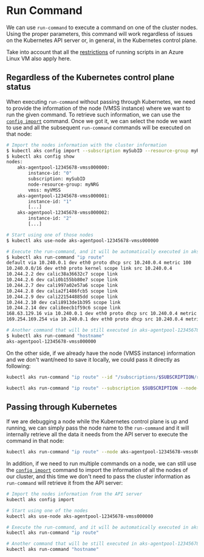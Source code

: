 # Run Command

We can use `run-command` to execute a command on one of the cluster nodes. Using the proper parameters, this command will work regardless of issues on the Kubernetes API server or, in general, in the Kubernetes control plane.

Take into account that all the
[restrictions](https://docs.microsoft.com/en-us/azure/virtual-machines/linux/run-command#restrictions)
of running scripts in an Azure Linux VM also apply here.

## Regardless of the Kubernetes control plane status

When executing `run-command` without passing through Kubernetes, we need to provide the information of the node (VMSS instance) where we want to run the given command. To retrieve such information, we can use the [`config import`](./config.md#importing-configuration) command. Once we got it, we can select the node we want to use and all the subsequent `run-command` commands will be executed on that node:

```bash
# Import the nodes information with the cluster information
$ kubectl aks config import --subscription mySubID --resource-group myRG --cluster-name myCluster
$ kubectl aks config show
nodes:
    aks-agentpool-12345678-vmss000000:
        instance-id: "0"
        subscription: mySubID
        node-resource-group: myNRG
        vmss: myVMSS
    aks-agentpool-12345678-vmss000001:
        instance-id: "1"
        [...]
    aks-agentpool-12345678-vmss000002:
        instance-id: "2"
        [...]

# Start using one of those nodes
$ kubectl aks use-node aks-agentpool-12345678-vmss000000

# Execute the run-command, and it will be automatically executed in aks-agentpool-12345678-vmss000000
$ kubectl aks run-command "ip route"
default via 10.240.0.1 dev eth0 proto dhcp src 10.240.0.4 metric 100
10.240.0.0/16 dev eth0 proto kernel scope link src 10.240.0.4
10.244.2.2 dev calic38a36632c7 scope link
10.244.2.6 dev cali0b155bb80e7 scope link
10.244.2.7 dev cali997a02e57a6 scope link
10.244.2.8 dev calia2f1486fcb5 scope link
10.244.2.9 dev cali221544885dd scope link
10.244.2.10 dev cali8913de1b395 scope link
10.244.2.14 dev cali8eecb1f59c6 scope link
168.63.129.16 via 10.240.0.1 dev eth0 proto dhcp src 10.240.0.4 metric 100
169.254.169.254 via 10.240.0.1 dev eth0 proto dhcp src 10.240.0.4 metric 100

# Another command that will be still executed in aks-agentpool-12345678-vmss000000
$ kubectl aks run-command "hostname"
aks-agentpool-12345678-vmss000000
```

On the other side, if we already have the node (VMSS instance) information and we don't want/need to save it locally, we could pass it directly as following:

```bash
kubectl aks run-command "ip route" --id "/subscriptions/$SUBSCRIPTION/resourceGroups/$NODERESOURCEGROUP/providers/Microsoft.Compute/virtualMachineScaleSets/$VMSS/virtualmachines/$INSTANCEID"
```

```bash
kubectl aks run-command "ip route" --subscription $SUBSCRIPTION --node-resource-group $NODERESOURCEGROUP --vmss $VMSS --instance-id $INSTANCEID
```

## Passing through Kubernetes

If we are debugging a node while the Kubernetes control plane is up and running, we can simply pass the node name to the `run-command` and it will internally retrieve all the data it needs from the API server to execute the command in that node:

```bash
kubectl aks run-command "ip route" --node aks-agentpool-12345678-vmss000000
```

In addition, if we need to run multiple commands on a node, we can still use the [`config import`](./config.md#importing-configuration) command to import the information of all the nodes of our cluster, and this time we don't need to pass the cluster information as `run-command` will retrieve it from the API server:

```bash
# Import the nodes information from the API server
kubectl aks config import

# Start using one of the nodes
kubectl aks use-node aks-agentpool-12345678-vmss000000

# Execute the run-command, and it will be automatically executed in aks-agentpool-12345678-vmss000000
kubectl aks run-command "ip route"

# Another command that will be still executed in aks-agentpool-12345678-vmss000000
kubectl aks run-command "hostname"
```
